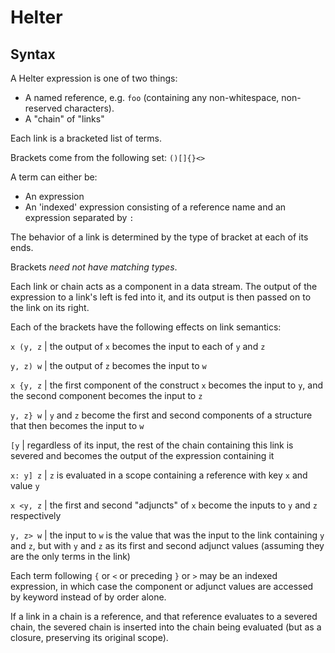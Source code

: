 

# Helter

## Syntax

A Helter expression is one of two things:
- A named reference, e.g. `foo` (containing any non-whitespace, non-reserved characters).
- A "chain" of "links"

Each link is a bracketed list of terms.

Brackets come from the following set: `()[]{}<>`

A term can either be:
 - An expression
 - An 'indexed' expression consisting of a reference name and an expression separated by `:`

The behavior of a link is determined by the type of bracket at each of its ends.

Brackets _need not have matching types_.

Each link or chain acts as a component in a data stream. The output of the expression to a link's left is fed into it, and its output is then passed on to the link on its right.

Each of the brackets have the following effects on link semantics:

`x (y, z` | the output of `x` becomes the input to each of `y` and `z`

`y, z) w` | the output of `z` becomes the input to `w`

`x {y, z` | the first component of the construct `x` becomes the input to `y`, and the second component becomes the input to `z`

`y, z} w` | `y` and `z` become the first and second components of a structure that then becomes the input to `w`

`[y` | regardless of its input, the rest of the chain containing this link is severed and becomes the output of the expression containing it

`x: y] z` | `z` is evaluated in a scope containing a reference with key `x` and value `y`

`x <y, z` | the first and second "adjuncts" of `x` become the inputs to `y` and `z` respectively

`y, z> w` | the input to `w` is the value that was the input to the link containing `y` and `z`, but with `y` and `z` as its first and second adjunct values (assuming they are the only terms in the link)

Each term following `{` or `<` or preceding `}` or `>` may be an indexed expression, in which case the component or adjunct values are accessed by keyword instead of by order alone.

If a link in a chain is a reference, and that reference evaluates to a severed chain, the severed chain is inserted into the chain being evaluated (but as a closure, preserving its original scope).